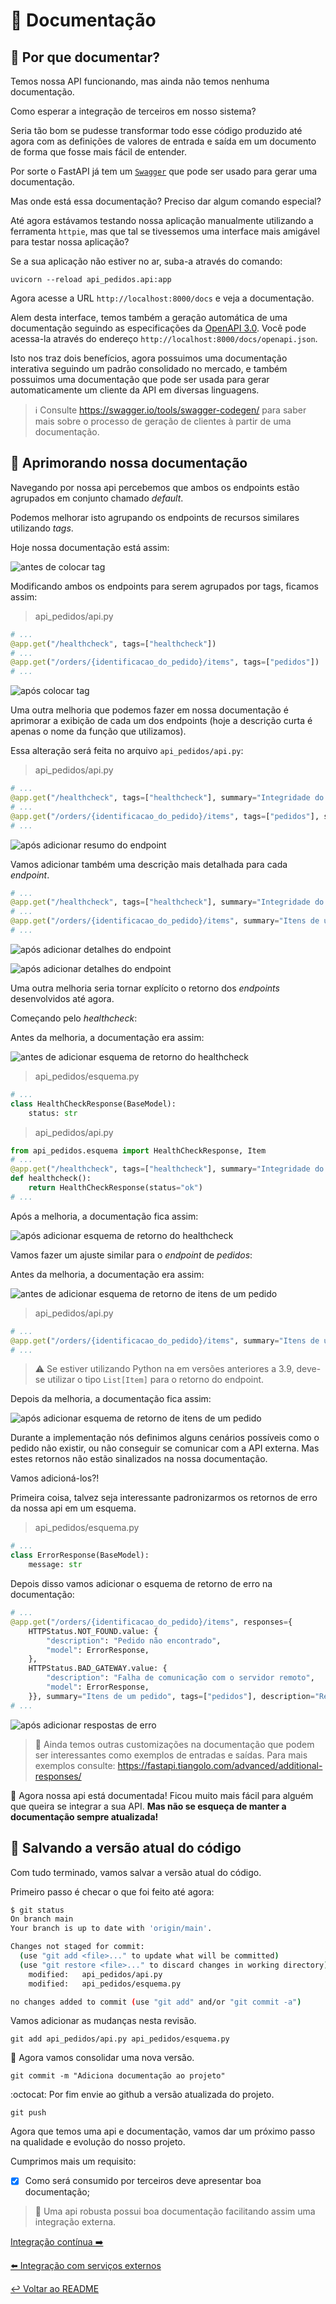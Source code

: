 # 📜 Documentação

## 📖 Por que documentar?

Temos nossa API funcionando, mas ainda não temos nenhuma documentação.

Como esperar a integração de terceiros em nosso sistema?

Seria tão bom se pudesse transformar todo esse código produzido até agora com as definições de valores de entrada e saída em um documento de forma que fosse mais fácil de entender.

Por sorte o FastAPI já tem um [`Swagger`](https://fastapi.tiangolo.com/tutorial/swagger-ui/) que pode ser usado para gerar uma documentação.

Mas onde está essa documentação? Preciso dar algum comando especial?

Até agora estávamos testando nossa aplicação manualmente utilizando a ferramenta `httpie`, mas que tal se tivessemos uma interface mais amigável para testar nossa aplicação?

Se a sua aplicação não estiver no ar, suba-a através do comando:

```
uvicorn --reload api_pedidos.api:app
```

Agora acesse a URL `http://localhost:8000/docs` e veja a documentação.

Alem desta interface, temos também a geração automática de uma documentação seguindo as especificações da [OpenAPI 3.0](https://swagger.io/specification/). Você pode acessa-la através do endereço `http://localhost:8000/docs/openapi.json`.

Isto nos traz dois benefícios, agora possuimos uma documentação interativa seguindo um padrão consolidado no mercado, e também possuimos uma documentação que pode ser usada para gerar automaticamente um cliente da API em diversas linguagens.

> ℹ️ Consulte https://swagger.io/tools/swagger-codegen/ para saber mais sobre o processo de geração de clientes à partir de uma documentação.

## 📔 Aprimorando nossa documentação

Navegando por nossa api percebemos que ambos os endpoints estão agrupados em conjunto chamado _default_.

Podemos melhorar isto agrupando os endpoints de recursos similares utilizando _tags_.

Hoje nossa documentação está assim:

![antes de colocar tag](imgs/antes_tag.png)

Modificando ambos os endpoints para serem agrupados por tags, ficamos assim:

> api_pedidos/api.py
```python
# ...
@app.get("/healthcheck", tags=["healthcheck"])
# ...
@app.get("/orders/{identificacao_do_pedido}/items", tags=["pedidos"])
# ...
```

![após colocar tag](imgs/apos_tag.png)

Uma outra melhoria que podemos fazer em nossa documentação  é aprimorar a exibição de cada um dos endpoints (hoje a descrição curta é apenas o nome da função que utilizamos).

Essa alteração será feita no arquivo `api_pedidos/api.py`:

> api_pedidos/api.py
```python
# ...
@app.get("/healthcheck", tags=["healthcheck"], summary="Integridade do sistema")
# ...
@app.get("/orders/{identificacao_do_pedido}/items", tags=["pedidos"], summary="Itens de um pedido")
# ...
```
![após adicionar resumo do endpoint](imgs/apos_sumario.png)


Vamos adicionar também uma descrição mais detalhada para cada _endpoint_.

```python
# ...
@app.get("/healthcheck", tags=["healthcheck"], summary="Integridade do sistema", description="Checa se o servidor está online")
# ...
@app.get("/orders/{identificacao_do_pedido}/items", summary="Itens de um pedido", tags=["pedidos"], description="Retorna todos os itens de um determinado pedido")
# ...
```
![após adicionar detalhes do endpoint](imgs/apos_descricao_1.png)

![após adicionar detalhes do endpoint](imgs/apos_descricao_2.png)

Uma outra melhoria seria tornar explícito o retorno dos _endpoints_ desenvolvidos até agora.

Começando pelo _healthcheck_:

Antes da melhoria, a documentação era assim:

![antes de adicionar esquema de retorno do healthcheck](imgs/antes_esquema_health.png)


> api_pedidos/esquema.py
```python
# ...
class HealthCheckResponse(BaseModel):
    status: str
```

> api_pedidos/api.py
```python
from api_pedidos.esquema import HealthCheckResponse, Item
# ...
@app.get("/healthcheck", tags=["healthcheck"], summary="Integridade do sistema", description="Checa se o servidor está online", response_model=HealthCheckResponse)
def healthcheck():
    return HealthCheckResponse(status="ok")
# ...
```

Após a melhoria, a documentação fica assim:

![após adicionar esquema de retorno do healthcheck](imgs/apos_esquema_health.png)

Vamos fazer um ajuste similar para o _endpoint_ de _pedidos_:

Antes da melhoria, a documentação era assim:

![antes de adicionar esquema de retorno de itens de um pedido](imgs/antes_esquema_itens.png)

> api_pedidos/api.py
```python
# ...
@app.get("/orders/{identificacao_do_pedido}/items", summary="Itens de um pedido", tags=["pedidos"], description="Retorna todos os itens de um determinado pedido", response_model=list[Item])
# ... 
```

> ⚠️ Se estiver utilizando Python na em versões anteriores a 3.9, deve-se utilizar o tipo `List[Item]` para o retorno do endpoint.

Depois da melhoria, a documentação fica assim:

![após adicionar esquema de retorno de itens de um pedido](imgs/apos_esquema_itens.png)

Durante a implementação nós definimos alguns cenários possíveis como o pedido não existir, ou não conseguir se comunicar com a API externa. Mas estes retornos não estão sinalizados na nossa documentação.

Vamos adicioná-los?!

Primeira coisa, talvez seja interessante padronizarmos os retornos de erro da nossa api em um esquema.

> api_pedidos/esquema.py
```python
# ...
class ErrorResponse(BaseModel):
    message: str
```

Depois disso vamos adicionar o esquema de retorno de erro na documentação:

```python
# ...
@app.get("/orders/{identificacao_do_pedido}/items", responses={
    HTTPStatus.NOT_FOUND.value: {
        "description": "Pedido não encontrado",
        "model": ErrorResponse,
    },
    HTTPStatus.BAD_GATEWAY.value: {
        "description": "Falha de comunicação com o servidor remoto",
        "model": ErrorResponse,
    }}, summary="Itens de um pedido", tags=["pedidos"], description="Retorna todos os itens de um determinado pedido", response_model=list[Item])
# ...
```

![após adicionar respostas de erro](imgs/respostas_de_erro.png)

> 💁 Ainda temos outras customizações na documentação que podem ser interessantes como exemplos de entradas e saídas. Para mais exemplos consulte: https://fastapi.tiangolo.com/advanced/additional-responses/

🥳 Agora nossa api está documentada! Ficou muito mais fácil para alguém que queira se integrar a sua API. **Mas não se esqueça de manter a documentação sempre atualizada!**

## 💾 Salvando a versão atual do código

Com tudo terminado, vamos salvar a versão atual do código.

Primeiro passo é checar o que foi feito até agora:

```bash
$ git status
On branch main
Your branch is up to date with 'origin/main'.

Changes not staged for commit:
  (use "git add <file>..." to update what will be committed)
  (use "git restore <file>..." to discard changes in working directory)
	modified:   api_pedidos/api.py
	modified:   api_pedidos/esquema.py

no changes added to commit (use "git add" and/or "git commit -a")
```

Vamos adicionar as mudanças nesta revisão.

`git add api_pedidos/api.py api_pedidos/esquema.py`


💾 Agora vamos consolidar uma nova versão.

`git commit -m "Adiciona documentação ao projeto"`

:octocat: Por fim envie ao github a versão atualizada do projeto.

`git push`

Agora que temos uma api e documentação, vamos dar um próximo passo na qualidade e evolução do nosso projeto.

Cumprimos mais um requisito:

- [x] Como será consumido por terceiros deve apresentar boa documentação;

> 🐂 Uma api robusta possui boa documentação facilitando assim uma integração externa.

[Integração contínua ➡️](continua.md)

[⬅️ Integração com serviços externos](externos.md)

[↩️ Voltar ao README ](README.md)
